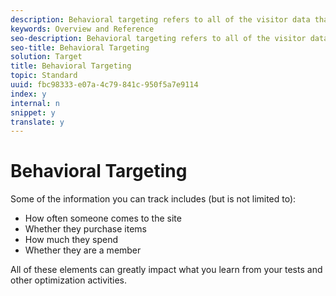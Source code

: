 ```yaml
---
description: Behavioral targeting refers to all of the visitor data that can be stored and used to segment your population and target different content to different people based on their visitor profile
keywords: Overview and Reference
seo-description: Behavioral targeting refers to all of the visitor data that can be stored and used to segment your population and target different content to different people based on their visitor profile
seo-title: Behavioral Targeting
solution: Target
title: Behavioral Targeting
topic: Standard
uuid: fbc98333-e07a-4c79-841c-950f5a7e9114
index: y
internal: n
snippet: y
translate: y
---
```


# Behavioral Targeting

Some of the information you can track includes (but is not limited to): 


* How often someone comes to the site
* Whether they purchase items
* How much they spend
* Whether they are a member


All of these elements can greatly impact what you learn from your tests and other optimization activities. 

